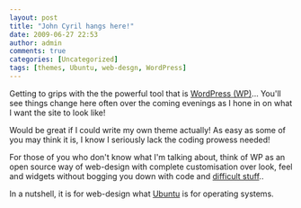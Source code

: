 ```yaml
---
layout: post
title: "John Cyril hangs here!"
date: 2009-06-27 22:53
author: admin
comments: true
categories: [Uncategorized]
tags: [themes, Ubuntu, web-desgn, WordPress]
---
```

Getting to grips with the the powerful tool that is <a href="http://www.wordpress.com/" target="_blank">WordPress (WP)</a>... You'll see things change here often over the coming evenings as I hone in on what I want the site to look like!

<!--more-->

Would be great if I could write my own theme actually! As easy as some of you may think it is, I know I seriously lack the coding prowess needed!

For those of you who don't know what I'm talking about, think of WP as an open source way of web-design with complete customisation over look, feel and widgets without bogging you down with code and <a href="http://eqworld.ipmnet.ru/en/auxiliary/inttrans/FourCos6.pdf" target="_blank">difficult stuff</a>..

In a nutshell, it is for web-design what <a href="http://www.ubuntu.com/products/whatisubuntu/810features/" target="_blank">Ubuntu</a> is for operating systems.
